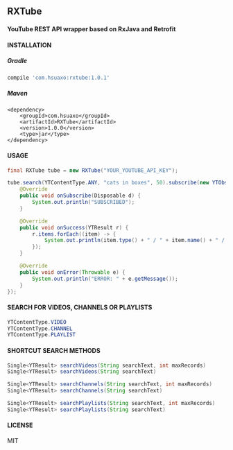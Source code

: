## RXTube

#### YouTube REST API wrapper based on RxJava and Retrofit

#### INSTALLATION

##### Gradle

```gradle
compile 'com.hsuaxo:rxtube:1.0.1'
```
##### Maven

```maven
<dependency>
    <groupId>com.hsuaxo</groupId>
    <artifactId>RXTube</artifactId>
    <version>1.0.0</version>
    <type>jar</type>
</dependency>
```
#### USAGE

```java
final RXTube tube = new RXTube("YOUR_YOUTUBE_API_KEY");
```

```java
tube.search(YTContentType.ANY, "cats in boxes", 50).subscribe(new YTObserver() {
    @Override
    public void onSubscribe(Disposable d) {
        System.out.println("SUBSCRIBED");
    }

    @Override
    public void onSuccess(YTResult r) {
        r.items.forEach((item) -> {
            System.out.println(item.type() + " / " + item.name() + " / " + item.url());
        });
    }

    @Override
    public void onError(Throwable e) {
        System.out.println("ERROR: " + e.getMessage());
    }
});
```

#### SEARCH FOR VIDEOS, CHANNELS OR PLAYLISTS

```java
YTContentType.VIDEO
YTContentType.CHANNEL
YTContentType.PLAYLIST
```

#### SHORTCUT SEARCH METHODS

```java
Single<YTResult> searchVideos(String searchText, int maxRecords)
Single<YTResult> searchVideos(String searchText)

Single<YTResult> searchChannels(String searchText, int maxRecords)
Single<YTResult> searchChannels(String searchText)

Single<YTResult> searchPlaylists(String searchText, int maxRecords)
Single<YTResult> searchPlaylists(String searchText)
```

#### LICENSE
MIT
